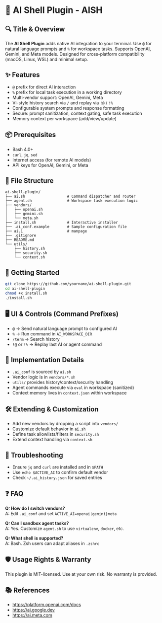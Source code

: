 # 🧠 AI Shell Plugin - AISH

## 🔍 Title & Overview
The **AI Shell Plugin** adds native AI integration to your terminal. Use `@` for natural language prompts and `%` for workspace tasks. Supports OpenAI, Gemini, and Meta models. Designed for cross-platform compatibility (macOS, Linux, WSL) and minimal setup.

## ✨ Features
- `@` prefix for direct AI interaction  
- `%` prefix for local task execution in a working directory  
- Multi-vendor support: OpenAI, Gemini, Meta  
- Vi-style history search via `/` and replay via `!@` / `!%`  
- Configurable system prompts and response formatting  
- Secure: prompt sanitization, context gating, safe task execution  
- Memory context per workspace (add/view/update)

## 📦 Prerequisites
- Bash 4.0+  
- `curl`, `jq`, `sed`  
- Internet access (for remote AI models)  
- API keys for OpenAI, Gemini, or Meta

## 📁 File Structure
```
ai-shell-plugin/
├── ai.sh                   # Command dispatcher and router
├── agent.sh                # Workspace task execution logic
├── vendors/
│   ├── openai.sh
│   ├── gemini.sh
│   └── meta.sh
├── install.sh              # Interactive installer
├── .ai_conf.example        # Sample configuration file
├── ai.1                    # manpage
├── .gitignore
├── README.md
└── utils/
    ├── history.sh
    ├── security.sh
    └── context.sh
```

## 🚀 Getting Started
```bash
git clone https://github.com/yourname/ai-shell-plugin.git
cd ai-shell-plugin
chmod +x install.sh
./install.sh
```

## 🖥️ UI & Controls (Command Prefixes)
- `@` → Send natural language prompt to configured AI  
- `%` → Run command in `AI_WORKSPACE_DIR`  
- `/term` → Search history  
- `!@` or `!%` → Replay last AI or agent command

## 🧩 Implementation Details
- `.ai_conf` is sourced by `ai.sh`  
- Vendor logic is in `vendors/*.sh`  
- `utils/` provides history/context/security handling  
- Agent commands execute via `eval` in workspace (sanitized)  
- Context memory lives in `context.json` within workspace

## 🛠️ Extending & Customization
- Add new vendors by dropping a script into `vendors/`  
- Customize default behavior in `ai.sh`  
- Define task allowlists/filters in `security.sh`  
- Extend context handling via `context.sh`

## 🧪 Troubleshooting
- Ensure `jq` and `curl` are installed and in `$PATH`  
- Use `echo $ACTIVE_AI` to confirm default vendor  
- Check `~/.ai_history.json` for saved entries

## ❓ FAQ
**Q: How do I switch vendors?**  
A: Edit `.ai_conf` and set `ACTIVE_AI=openai|gemini|meta`

**Q: Can I sandbox agent tasks?**  
A: Yes. Customize `agent.sh` to use `virtualenv`, `docker`, etc.

**Q: What shell is supported?**  
A: Bash. Zsh users can adapt aliases in `.zshrc`

## 🛡️ Usage Rights & Warranty
This plugin is MIT-licensed. Use at your own risk. No warranty is provided.

## 📚 References
- https://platform.openai.com/docs  
- https://ai.google.dev  
- https://ai.meta.com
